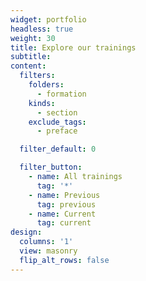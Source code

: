 ```yaml
---
widget: portfolio
headless: true
weight: 30
title: Explore our trainings
subtitle:
content:
  filters:
    folders:
      - formation
    kinds:
      - section
    exclude_tags:
      - preface

  filter_default: 0

  filter_button:
    - name: All trainings
      tag: '*'
    - name: Previous
      tag: previous
    - name: Current
      tag: current
design:
  columns: '1'
  view: masonry
  flip_alt_rows: false
---
```

